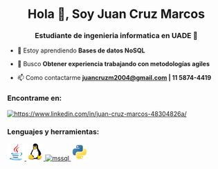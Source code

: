 <h1 align="center">Hola 👋, Soy Juan Cruz Marcos</h1>
<h3 align="center">Estudiante de ingenieria informatica en UADE 📓</h3>

- 🌱 Estoy aprendiendo **Bases de datos NoSQL**

- 👯 Busco **Obtener experiencia trabajando con metodologías agiles**

- 📫 Como contactarme **juancruzm2004@gmail.com | 11 5874-4419**

<h3 align="left">Encontrame en:</h3>
<p align="left">
<a href="https://www.linkedin.com/in/juan-cruz-marcos-48304826a/" target="blank"><img align="center" src="https://raw.githubusercontent.com/rahuldkjain/github-profile-readme-generator/master/src/images/icons/Social/linked-in-alt.svg" alt="https://www.linkedin.com/in/juan-cruz-marcos-48304826a/" height="30" width="40" /></a>
</p>

<h3 align="left">Lenguajes y herramientas:</h3>
<p align="left"> <a href="https://www.java.com" target="_blank" rel="noreferrer"> <img src="https://raw.githubusercontent.com/devicons/devicon/master/icons/java/java-original.svg" alt="java" width="40" height="40"/> </a> <a href="https://www.linux.org/" target="_blank" rel="noreferrer"> <img src="https://raw.githubusercontent.com/devicons/devicon/master/icons/linux/linux-original.svg" alt="linux" width="40" height="40"/> </a> <a href="https://www.microsoft.com/en-us/sql-server" target="_blank" rel="noreferrer"> <img src="https://www.svgrepo.com/show/303229/microsoft-sql-server-logo.svg" alt="mssql" width="40" height="40"/> </a> <a href="https://www.python.org" target="_blank" rel="noreferrer"> <img src="https://raw.githubusercontent.com/devicons/devicon/master/icons/python/python-original.svg" alt="python" width="40" height="40"/> </a> </p>
